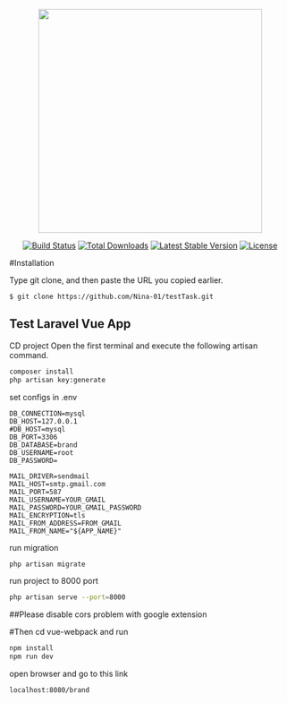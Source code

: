 <p align="center"><a href="https://laravel.com" target="_blank"><img src="https://raw.githubusercontent.com/laravel/art/master/logo-lockup/5%20SVG/2%20CMYK/1%20Full%20Color/laravel-logolockup-cmyk-red.svg" width="400"></a></p>

<p align="center">
<a href="https://travis-ci.org/laravel/framework"><img src="https://travis-ci.org/laravel/framework.svg" alt="Build Status"></a>
<a href="https://packagist.org/packages/laravel/framework"><img src="https://img.shields.io/packagist/dt/laravel/framework" alt="Total Downloads"></a>
<a href="https://packagist.org/packages/laravel/framework"><img src="https://img.shields.io/packagist/v/laravel/framework" alt="Latest Stable Version"></a>
<a href="https://packagist.org/packages/laravel/framework"><img src="https://img.shields.io/packagist/l/laravel/framework" alt="License"></a>
</p>

#Installation

Type git clone, and then paste the URL you copied earlier.
```shell
$ git clone https://github.com/Nina-01/testTask.git
```
## Test Laravel Vue App
CD project
Open the first terminal and execute the following artisan command.

```bash
composer install
php artisan key:generate
```
set configs in .env
```dotenv
DB_CONNECTION=mysql
DB_HOST=127.0.0.1
#DB_HOST=mysql
DB_PORT=3306
DB_DATABASE=brand
DB_USERNAME=root
DB_PASSWORD=

MAIL_DRIVER=sendmail
MAIL_HOST=smtp.gmail.com
MAIL_PORT=587
MAIL_USERNAME=YOUR_GMAIL
MAIL_PASSWORD=YOUR_GMAIL_PASSWORD
MAIL_ENCRYPTION=tls
MAIL_FROM_ADDRESS=FROM_GMAIL
MAIL_FROM_NAME="${APP_NAME}"
```
run migration
```bash
php artisan migrate
```
run project to 8000 port
```bash
php artisan serve --port=8000
```
##Please disable cors problem with google extension

#Then
cd vue-webpack and run 
```bash
npm install
npm run dev
```
open browser and go to this link
```flow js
localhost:8080/brand
```
